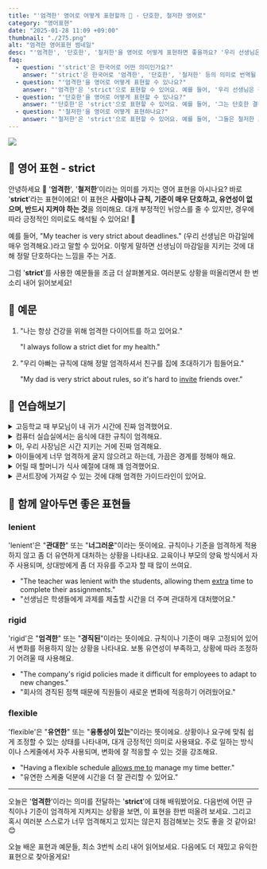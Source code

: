 ```yaml
---
title: "'엄격한' 영어로 어떻게 표현할까 🚦 - 단호한, 철저한 영어로"
category: "영어표현"
date: "2025-01-28 11:09 +09:00"
thumbnail: "./275.png"
alt: "엄격한 영어표현 썸네일"
desc: "'엄격한', '단호한', '철저한'을 영어로 어떻게 표현하면 좋을까요? '우리 선생님은 정말 엄격해요', '그는 단호한 결정을 내렸어요', '그들은 철저한 조사를 했어요' 등을 영어로 표현하는 법을 배워봅시다. 다양한 예문을 통해서 연습하고 본인의 표현으로 만들어 보세요."
faq:
  - question: "'strict'은 한국어로 어떤 의미인가요?"
    answer: "'strict'은 한국어로 '엄격한', '단호한', '철저한' 등의 의미로 번역될 수 있어요."
  - question: "'엄격한'을 영어로 어떻게 표현할 수 있나요?"
    answer: "'엄격한'은 'strict'으로 표현할 수 있어요. 예를 들어, '우리 선생님은 정말 엄격해요'는 'Our teacher is really strict'로 말할 수 있어요."
  - question: "'단호한'을 영어로 어떻게 표현할 수 있나요?"
    answer: "'단호한'은 'strict'으로 표현할 수 있어요. 예를 들어, '그는 단호한 결정을 내렸어요'는 'He made a strict decision'으로 표현할 수 있어요."
  - question: "'철저한'을 영어로 어떻게 표현하나요?"
    answer: "'철저한'은 'strict'으로 표현할 수 있어요. 예를 들어, '그들은 철저한 조사를 했어요'는 'They conducted a strict investigation'으로 말할 수 있어요."
---
```


![](./275-1.jpg)

## 🌟 영어 표현 - strict

안녕하세요 👋 '**엄격한**', '**철저한**'이라는 의미를 가지는 영어 표현을 아시나요? 바로 '**strict**'라는 표현이에요! 이 표현은 **사람이나 규칙, 기준이 매우 단호하고, 유연성이 없으며, 반드시 지켜야 하는 것**을 의미해요. 대개 부정적인 뉘앙스를 줄 수 있지만, 경우에 따라 긍정적인 의미로도 해석될 수 있어요! 🚦

예를 들어, "My teacher is very strict about deadlines." (우리 선생님은 마감일에 매우 엄격해요.)라고 말할 수 있어요. 이렇게 말하면 선생님이 마감일을 지키는 것에 대해 정말 단호하다는 느낌을 주는 거죠.

<script async src="https://pagead2.googlesyndication.com/pagead/js/adsbygoogle.js?client=ca-pub-1465612013356152"
     crossorigin="anonymous"></script>
<!-- engple-horizontal-ad -->

<ins class="adsbygoogle"
     style="display:block"
     data-ad-client="ca-pub-1465612013356152"
     data-ad-slot="2106896038"
     data-ad-format="auto"
     data-full-width-responsive="true"></ins>

<script>
     (adsbygoogle = window.adsbygoogle || []).push({});
</script>

그럼 '**strict**'를 사용한 예문들을 조금 더 살펴볼게요. 여러분도 상황을 떠올리면서 한 번 소리 내어 읽어보세요!

## 📖 예문

1. "나는 항상 건강을 위해 엄격한 다이어트를 하고 있어요."

   "I always follow a strict diet for my health."

2. "우리 아빠는 규칙에 대해 정말 엄격하셔서 친구를 집에 초대하기가 힘들어요."

   "My dad is very strict about rules, so it's hard to [invite](/blog/in-english/347.invite/) friends over."

## 💬 연습해보기

<details>
<summary>고등학교 때 부모님이 내 귀가 시간에 진짜 엄격했어요.</summary>
<span>My parents were really strict about my curfew in high school.</span>
</details>

<details>
<summary>컴퓨터 실습실에서는 음식에 대한 규칙이 엄격해요.</summary>
<span>We have strict rules about food in the computer lab.</span>
</details>

<details>
<summary>아, 우리 사장님은 시간 지키는 거에 진짜 엄격해요.</summary>
<span>Man, my boss is super strict about being <a href="/blog/vocab-1/043.on-time/">on time</a>.</span>
</details>

<details>
<summary>아이들에게 너무 엄격하게 굴지 않으려고 하는데, 가끔은 경계를 정해야 해요.</summary>
<span>I <a href="/blog/in-english/117.try-to/">try not to</a> be too strict with my kids, but sometimes you have to set boundaries.</span>
</details>

<details>
<summary>어릴 때 할머니가 식사 예절에 대해 꽤 엄격했어요.</summary>
<span>My grandma was pretty strict about table manners when I was growing up.</span>
</details>

<details>
<summary>콘서트장에 가져갈 수 있는 것에 대해 엄격한 가이드라인이 있어요.</summary>
<span>They've got strict guidelines about what you can bring into the concert venue.</span>
</details>

## 🤝 함께 알아두면 좋은 표현들

### lenient

'lenient'은 "**관대한**" 또는 "**너그러운**"이라는 뜻이에요. 규칙이나 기준을 엄격하게 적용하지 않고 좀 더 유연하게 대처하는 상황을 나타내요. 교육이나 부모의 양육 방식에서 자주 사용되며, 상대방에게 좀 더 자유를 주고자 할 때 많이 쓰여요.

- "The teacher was lenient with the students, allowing them [extra](/blog/in-english/265.extra/) time to complete their assignments."
- "선생님은 학생들에게 과제를 제출할 시간을 더 주며 관대하게 대처했어요."

### rigid

'rigid'은 "**엄격한**" 또는 "**경직된**"이라는 뜻이에요. 규칙이나 기준이 매우 고정되어 있어서 변화를 허용하지 않는 상황을 나타내요. 보통 유연성이 부족하고, 상황에 따라 조정하기 어려울 때 사용해요.

- "The company's rigid policies made it difficult for employees to adapt to new changes."
- "회사의 경직된 정책 때문에 직원들이 새로운 변화에 적응하기 어려웠어요."

### flexible

'flexible'은 "**유연한**" 또는 "**융통성이 있는**"이라는 뜻이에요. 상황이나 요구에 맞춰 쉽게 조정할 수 있는 상태를 나타내며, 대개 긍정적인 의미로 사용돼요. 주로 일하는 방식이나 스케줄에서 자주 사용되며, 변화에 잘 적응할 수 있는 것을 강조해요.

- "Having a flexible schedule [allows me to](/blog/in-english/027.allow-to-do/) manage my time better."
- "유연한 스케줄 덕분에 시간을 더 잘 관리할 수 있어요."

---

오늘은 '**엄격한**'이라는 의미를 전달하는 '**strict**'에 대해 배워봤어요. 다음번에 어떤 규칙이나 기준이 엄격하게 지켜지는 상황을 보면, 이 표현을 한번 떠올려 보세요. 그리고 혹시 여러분 스스로가 너무 엄격해지고 있지는 않은지 점검해보는 것도 좋을 것 같아요! 😊

오늘 배운 표현과 예문들, 최소 3번씩 소리 내어 읽어보세요. 다음에도 더 재밌고 유익한 표현으로 찾아올게요!
